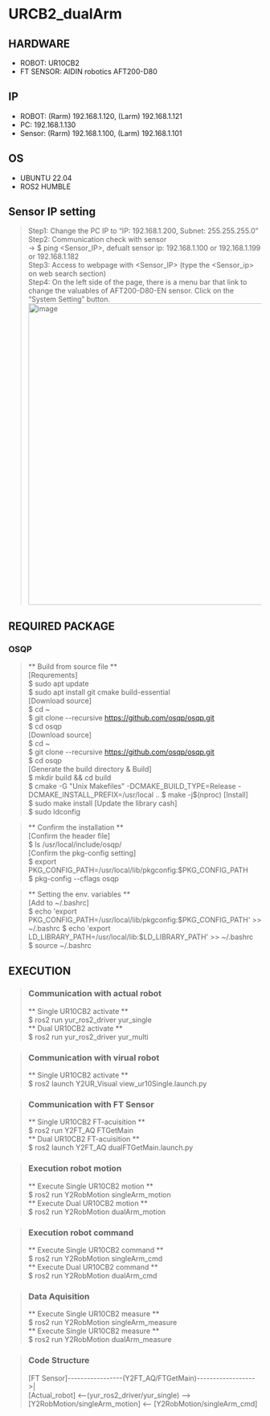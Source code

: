 # URCB2_dualArm

## HARDWARE
* ROBOT: UR10CB2  
* FT SENSOR: AIDIN robotics AFT200-D80

## IP
* ROBOT: (Rarm) 192.168.1.120, (Larm) 192.168.1.121
* PC: 192.168.1.130
* Sensor: (Rarm) 192.168.1.100, (Larm) 192.168.1.101  

## OS
* UBUNTU 22.04
* ROS2 HUMBLE  

## Sensor IP setting
> Step1: Change the PC IP to “IP: 192.168.1.200, Subnet: 255.255.255.0”  
> Step2: Communication check with sensor  
> -> $ ping <Sensor_IP>, defualt sensor ip: 192.168.1.100 or 192.168.1.199 or 192.168.1.182  
> Step3: Access to webpage with <Sensor_IP> (type the <Sensor_ip> on web search section)  
> Step4: On the left side of the page, there is a menu bar that link to change the valuables of AFT200-D80-EN sensor. Click on the “System Setting” button.  
> <img width="700" height="600" alt="image" src="https://github.com/user-attachments/assets/ba1e92f4-f312-455c-9a44-df03e1ba543f" />  


## REQUIRED PACKAGE
### OSQP
  > ** Build from source file **  
  > [Requrements]  
  > $ sudo apt update  
  > $ sudo apt install git cmake build-essential  
  > [Download source]  
  > $ cd ~  
  > $ git clone --recursive https://github.com/osqp/osqp.git  
  > $ cd osqp  
  > [Download source]  
  > $ cd ~   
  > $ git clone --recursive https://github.com/osqp/osqp.git  
  > $ cd osqp  
  > [Generate the build directory & Build]  
  > $ mkdir build && cd build  
  > $ cmake -G "Unix Makefiles" -DCMAKE_BUILD_TYPE=Release -DCMAKE_INSTALL_PREFIX=/usr/local ..
  > $ make -j$(nproc) 
  > [Install]  
  > $ sudo make install
  > [Update the library cash]  
  > $ sudo ldconfig

  > ** Confirm the installation **  
  > [Confirm the header file]  
  > $ ls /usr/local/include/osqp/  
  > [Confirm the pkg-config setting]  
  > $ export PKG_CONFIG_PATH=/usr/local/lib/pkgconfig:$PKG_CONFIG_PATH    
  > $ pkg-config --cflags osqp    

  > ** Setting the env. variables **  
  > [Add to ~/.bashrc]  
  > $ echo 'export PKG_CONFIG_PATH=/usr/local/lib/pkgconfig:$PKG_CONFIG_PATH' >> ~/.bashrc
  > $ echo 'export LD_LIBRARY_PATH=/usr/local/lib:$LD_LIBRARY_PATH' >> ~/.bashrc  
  > $ source ~/.bashrc  

## EXECUTION
> ### Communication with actual robot
> ** Single UR10CB2 activate **   
> $ ros2 run yur_ros2_driver yur_single  
> ** Dual UR10CB2 activate **  
> $ ros2 run yur_ros2_driver yur_multi  

> ### Communication with virual robot
> ** Single UR10CB2 activate **  
> $ ros2 launch Y2UR_Visual view_ur10Single.launch.py  

> ### Communication with FT Sensor
> ** Single UR10CB2 FT-acuisition **  
> $ ros2 run Y2FT_AQ FTGetMain  
> ** Dual UR10CB2 FT-acuisition **  
> $ ros2 launch Y2FT_AQ dualFTGetMain.launch.py  

> ### Execution robot motion
> ** Execute Single UR10CB2 motion **    
> $ ros2 run Y2RobMotion singleArm_motion  
> ** Execute Dual UR10CB2 motion **    
> $ ros2 run Y2RobMotion dualArm_motion

> ### Execution robot command
> ** Execute Single UR10CB2 command **    
> $ ros2 run Y2RobMotion singleArm_cmd   
> ** Execute Dual UR10CB2 command **    
> $ ros2 run Y2RobMotion dualArm_cmd

> ### Data Aquisition
> ** Execute Single UR10CB2 measure **  
> $ ros2 run Y2RobMotion singleArm_measure  
> ** Execute Single UR10CB2 measure **  
> $ ros2 run Y2RobMotion dualArm_measure  

> ### Code Structure
> [FT Sensor]-----------------(Y2FT_AQ/FTGetMain)------------------>|  
> [Actual_robot] <--(yur_ros2_driver/yur_single) --> [Y2RobMotion/singleArm_motion] <-- [Y2RobMotion/singleArm_cmd]

